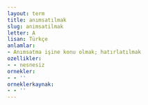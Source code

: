 ```yaml
---
layout: term
title: anımsatılmak
slug: animsatilmak
letter: A
lisan: Türkçe
anlamlar:
- Anımsatma işine konu olmak; hatırlatılmak
ozellikler:
- - nesnesiz
ornekler:
- - ''
orneklerkaynak:
- - ''
---
```

